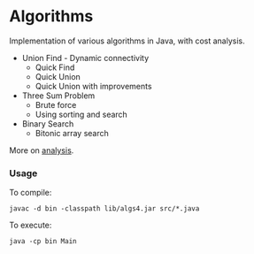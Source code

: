 # Algorithms

Implementation of various algorithms in Java, with cost analysis.

* Union Find - Dynamic connectivity
    - Quick Find
    - Quick Union
    - Quick Union with improvements
* Three Sum Problem
    - Brute force
    - Using sorting and search
* Binary Search
    - Bitonic array search

More on [analysis](https://raw.githubusercontent.com/apoorvam/algorithms/master/analysis/README.md).

### Usage

To compile: 

```
javac -d bin -classpath lib/algs4.jar src/*.java
```

To execute: 

```
java -cp bin Main
```